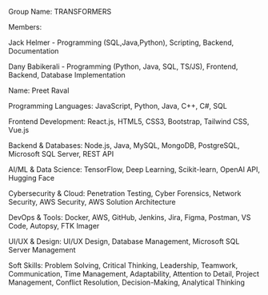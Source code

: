 Group Name: TRANSFORMERS

Members:

Jack Helmer - Programming (SQL,Java,Python), Scripting, Backend, Documentation

Dany Babikerali - Programming (Python, Java, SQL, TS/JS), Frontend, Backend, Database Implementation

Name: Preet Raval

Programming Languages: JavaScript, Python, Java, C++, C#, SQL

Frontend Development: React.js, HTML5, CSS3, Bootstrap, Tailwind CSS, Vue.js

Backend & Databases: Node.js, Java, MySQL, MongoDB, PostgreSQL, Microsoft SQL Server, REST API

AI/ML & Data Science: TensorFlow, Deep Learning, Scikit-learn, OpenAI API, Hugging Face

Cybersecurity & Cloud: Penetration Testing, Cyber Forensics, Network Security, AWS Security, AWS Solution Architecture

DevOps & Tools: Docker, AWS, GitHub, Jenkins, Jira, Figma, Postman, VS Code, Autopsy, FTK Imager

UI/UX & Design: UI/UX Design, Database Management, Microsoft SQL Server Management

Soft Skills: Problem Solving, Critical Thinking, Leadership, Teamwork, Communication, Time Management, Adaptability, Attention to Detail, Project Management, Conflict Resolution, Decision-Making, Analytical Thinking

